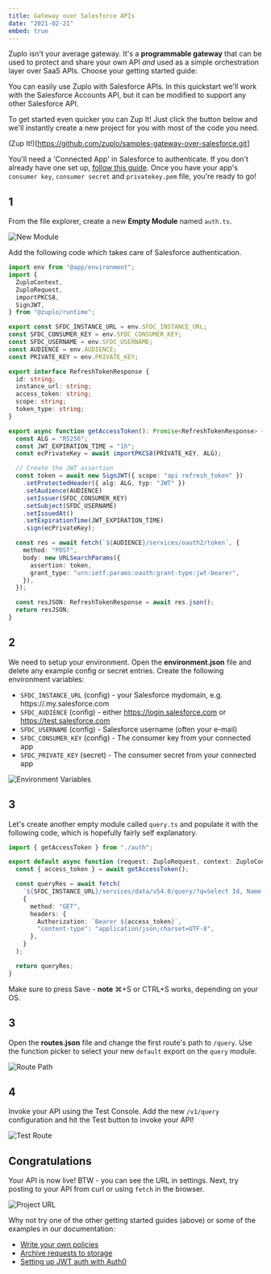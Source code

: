 ```yaml
---
title: Gateway over Salesforce APIs
date: "2021-02-21"
embed: true
---
```


Zuplo isn't your average gateway. It's a **programmable gateway** that can be
used to protect and share your own API _and_ used as a simple orchestration
layer over SaaS APIs. Choose your getting started guide:

<QuickstartPicker />

You can easily use Zuplo with Salesforce APIs. In this quickstart we'll work 
with the Salesforce Accounts API, but it can be modified to support any other 
Salesforce API.

To get started even quicker you can Zup It! Just click the button below and
we'll instantly create a new project for you with most of the code you need.

(Zup It!)[https://github.com/zuplo/samples-gateway-over-salesforce.git]

You'll need a 'Connected App' in Salesforce to authenticate. If you don't already
have one set up, [follow this guide](/guides/setup-jwt-auth-with-salesforce). 
Once you have your app's `consumer key`, 
`consumer secret` and `privatekey.pem` file, you're ready to go!

## 1

From the file explorer, create a new **Empty Module** named `auth.ts`. 

![New Module](/media/quickstarts/create-new-empty-module.gif)

Add the following code which takes care of Salesforce authentication.

```ts
import env from "@app/environment";
import {
  ZuploContext,
  ZuploRequest,
  importPKCS8,
  SignJWT,
} from "@zuplo/runtime";

export const SFDC_INSTANCE_URL = env.SFDC_INSTANCE_URL;
const SFDC_CONSUMER_KEY = env.SFDC_CONSUMER_KEY;
const SFDC_USERNAME = env.SFDC_USERNAME;
const AUDIENCE = env.AUDIENCE;
const PRIVATE_KEY = env.PRIVATE_KEY;

export interface RefreshTokenResponse {
  id: string;
  instance_url: string;
  access_token: string;
  scope: string;
  token_type: string;
}

export async function getAccessToken(): Promise<RefreshTokenResponse> {
  const ALG = "RS256";
  const JWT_EXPIRATION_TIME = "1h";
  const ecPrivateKey = await importPKCS8(PRIVATE_KEY, ALG);

  // Create the JWT assertion
  const token = await new SignJWT({ scope: "api refresh_token" })
    .setProtectedHeader({ alg: ALG, typ: "JWT" })
    .setAudience(AUDIENCE)
    .setIssuer(SFDC_CONSUMER_KEY)
    .setSubject(SFDC_USERNAME)
    .setIssuedAt()
    .setExpirationTime(JWT_EXPIRATION_TIME)
    .sign(ecPrivateKey);

  const res = await fetch(`${AUDIENCE}/services/oauth2/token`, {
    method: "POST",
    body: new URLSearchParams({
      assertion: token,
      grant_type: "urn:ietf:params:oauth:grant-type:jwt-bearer",
    }),
  });

  const resJSON: RefreshTokenResponse = await res.json();
  return resJSON;
}
```
## 2

We need to setup your environment. Open the __environment.json__ file and delete any
example config or secret entries. Create the following environment variables:

* `SFDC_INSTANCE_URL` (config) - your Salesforce mydomain, e.g. 
https://<org-name>.my.salesforce.com
* `SFDC_AUDIENCE` (config) - either https://login.salesforce.com or https://test.salesforce.com
* `SFDC_USERNAME` (config) - Salesforce username (often your e-mail)
* `SFDC_CONSUMER_KEY` (config) - The consumer key from your connected app
* `SFDC_PRIVATE_KEY` (secret) - The consumer secret from your connected app

![Environment Variables](/media/quickstarts/gateway-over-salesforce/environment-variables.png)

## 3

Let's create another empty module called `query.ts` and populate it with the following
code, which is hopefully fairly self explanatory. 

```ts
import { getAccessToken } from "./auth";

export default async function (request: ZuploRequest, context: ZuploContext) {
  const { access_token } = await getAccessToken();

  const queryRes = await fetch(
    `${SFDC_INSTANCE_URL}/services/data/v54.0/query/?q=Select Id, Name from Account`,
    {
      method: "GET",
      headers: {
        Authorization: `Bearer ${access_token}`,
        "content-type": "application/json;charset=UTF-8",
      },
    }
  );

  return queryRes;
}
```

Make sure to press Save - **note** ⌘+S or CTRL+S works, depending on your OS.


## 3

Open the __routes.json__ file and change the first route's path to `/query`. Use 
the function picker to select your new `default` export on the `query` module.

![Route Path](/media/quickstarts/gateway-over-salesforce/function-picker.png)

## 4

Invoke your API using the Test Console. Add the new `/v1/query` configuration
and hit the Test button to invoke your API!

![Test Route](/media/quickstarts/gateway-over-salesforce/test-route.png)

## Congratulations

Your API is now live! BTW - you can see the URL in settings. Next, try posting
to your API from curl or using `fetch` in the browser.

![Project URL](/media/getting-started-hello-world/project-url.png)

Why not try one of the other getting started guides (above) or some of the
examples in our documentation:

- [Write your own policies](/policies)
- [Archive requests to storage](/guides/archiving-requests-to-storage)
- [Setting up JWT auth with Auth0](/guides/setup-jwt-auth-with-auth0)
